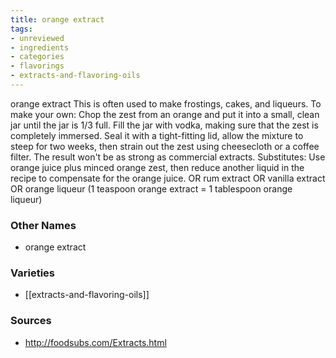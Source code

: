 ```yaml
---
title: orange extract
tags:
- unreviewed
- ingredients
- categories
- flavorings
- extracts-and-flavoring-oils
---
```

orange extract This is often used to make frostings, cakes, and liqueurs. To make your own: Chop the zest from an orange and put it into a small, clean jar until the jar is 1/3 full. Fill the jar with vodka, making sure that the zest is completely immersed. Seal it with a tight-fitting lid, allow the mixture to steep for two weeks, then strain out the zest using cheesecloth or a coffee filter. The result won't be as strong as commercial extracts. Substitutes: Use orange juice plus minced orange zest, then reduce another liquid in the recipe to compensate for the orange juice. OR rum extract OR vanilla extract OR orange liqueur (1 teaspoon orange extract = 1 tablespoon orange liqueur)

### Other Names

* orange extract

### Varieties

* [[extracts-and-flavoring-oils]]

### Sources
* http://foodsubs.com/Extracts.html
